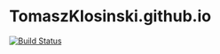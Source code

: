 # TomaszKlosinski.github.io

[![Build Status](https://cloud.drone.io/api/badges/TomaszKlosinski/TomaszKlosinski.github.io/status.svg)](https://cloud.drone.io/TomaszKlosinski/TomaszKlosinski.github.io)
